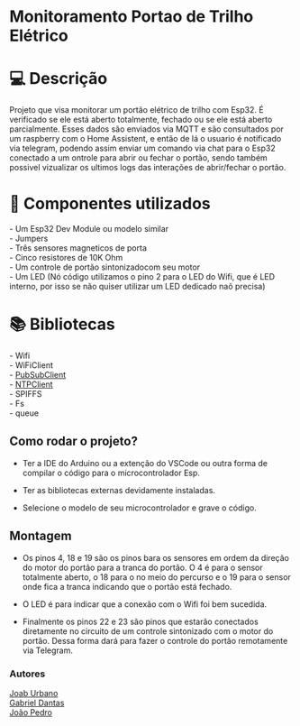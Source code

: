 # Monitoramento Portao de Trilho Elétrico

<h1 id="usage" > 💻 Descrição </h1>

Projeto que visa monitorar um portão elétrico de trilho com Esp32. É verificado se ele está aberto totalmente, fechado ou se ele está aberto parcialmente. Esses dados são enviados via MQTT e são consultados por um raspberry com o Home Assistent, e então de lá o usuario é notificado via telegram, podendo assim enviar um comando via chat para o Esp32 conectado a um ontrole para abrir ou fechar o portão, sendo também possivel vizualizar os ultimos logs das interações de abrir/fechar o portão.

<h1 id="usage" > 🧰 Componentes utilizados </h1>
- Um Esp32 Dev Module ou modelo similar<br>
- Jumpers<br>
- Três sensores magneticos de porta<br>
- Cinco resistores de 10K Ohm<br>
- Um controle de portão sintonizadocom seu motor<br>
- Um LED (Nó código utilizamos o pino 2 para o LED do Wifi, que é LED interno, por isso se não quiser utilizar um LED dedicado naõ precisa)

<h1 id="usage" > 📚 Bibliotecas </h1>
- Wifi<br>
- WiFiClient<br>
- <a href="https://www.arduinolibraries.info/libraries/pub-sub-client">PubSubClient</a><br>
- <a href="https://github.com/arduino-libraries/NTPClient">NTPClient</a><br>
- SPIFFS<br>
- Fs<br>
- queue

<h2>Como rodar o projeto?</h2>

- Ter a IDE do Arduino ou a extenção do VSCode ou outra forma de compilar o código para o microcontrolador Esp. 

- Ter as bibliotecas externas devidamente instaladas.

- Selecione o modelo de seu microcontrolador e grave o código.

<h2>Montagem</h2>

- Os pinos 4, 18 e 19 são os pinos bara os sensores em ordem da direção do motor do portão para a tranca do portão. O 4 é para o sensor totalmente aberto, o 18 para o no meio do percurso e o 19 para o sensor onde fica a tranca indicando que o portão está fechado.

- O LED é para indicar que a conexão com o Wifi foi bem sucedida.

- Finalmente os pinos 22 e 23 são pinos que estarão conectados diretamente no circuito de um controle sintonizado com o motor do portão. Dessa forma dará para fazer o controle do portão remotamente via Telegram.

<h3>Autores</h3>
<a href="https://github.com/JoabUrbano">Joab Urbano</a><br>
<a href="https://github.com/GabrielNSD">Gabriel Dantas</a><br>
<a href="">João Pedro</a>
